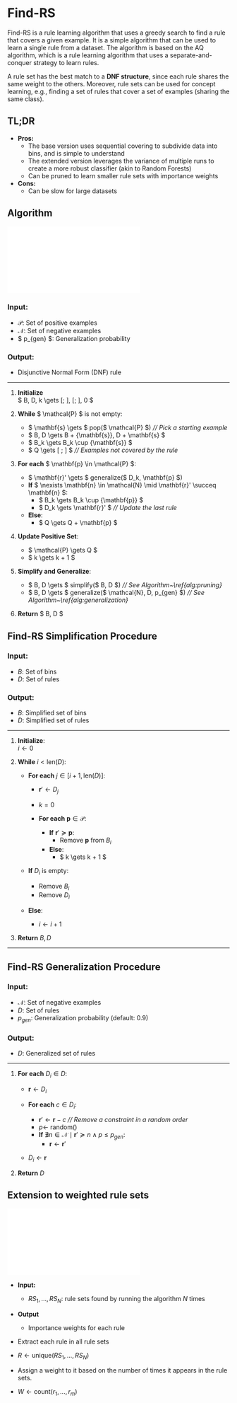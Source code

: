 # Find-RS

Find-RS is a rule learning algorithm that uses a greedy search to find a rule that covers a given example. It is a simple algorithm that can be used to learn a single rule from a dataset. The algorithm is based on the AQ algorithm, which is a rule learning algorithm that uses a separate-and-conquer strategy to learn rules.

A rule set has the best match to a **DNF structure**, since each rule shares the same weight to the others. Moreover, rule sets can be used for concept learning, e.g., finding a set of rules that cover a set of examples (sharing the same class).

## TL;DR

- **Pros:**
  - The base version uses sequential covering to subdivide data into bins, and is simple to understand
  - The extended version leverages the variance of multiple runs to create a more robust classifier (akin to Random Forests)
  - Can be pruned to learn smaller rule sets with importance weights
- **Cons:**
  - Can be slow for large datasets

## Algorithm

![Find-RS algorithm](find-rs.pdf)


### Input:
- $\mathcal{P}$: Set of positive examples  
- $\mathcal{N}$: Set of negative examples  
- $ p_{gen} $: Generalization probability  

### Output:
- Disjunctive Normal Form (DNF) rule  

---

1. **Initialize**  
   $ B, D, k \gets [\; ], [\; ], 0 $

2. **While** $ \mathcal{P} $ is not empty:  
   - $ \mathbf{s} \gets $ pop($ \mathcal{P} $)  *// Pick a starting example*  
   - $ B, D \gets B + \{\mathbf{s}\}, D + \mathbf{s} $  
   - $ B_k \gets B_k \cup \{\mathbf{s}\} $  
   - $ Q \gets [ \; ] $  *// Examples not covered by the rule*  

3. **For each** $ \mathbf{p} \in \mathcal{P} $:  
   - $ \mathbf{r}' \gets $ generalize($ D_k, \mathbf{p} $)  
   - **If** $ \nexists \mathbf{n} \in \mathcal{N} \mid \mathbf{r}' \succeq \mathbf{n} $:  
     - $ B_k \gets B_k \cup \{\mathbf{p}\} $  
     - $ D_k \gets \mathbf{r}' $  *// Update the last rule*  
   - **Else**:  
     - $ Q \gets Q + \mathbf{p} $  
    
4. **Update Positive Set**:  
   - $ \mathcal{P} \gets Q $  
   - $ k \gets k + 1 $  

5. **Simplify and Generalize**:  
   - $ B, D \gets $ simplify($ B, D $)  *// See Algorithm~\ref{alg:pruning}*  
   - $ B, D \gets $ generalize($ \mathcal{N}, D, p_{gen} $)  *// See Algorithm~\ref{alg:generalization}*  

6. **Return** $ B, D $


## Find-RS Simplification Procedure

### Input:
- $B$: Set of bins  
- $D$: Set of rules  

### Output:
- $B$: Simplified set of bins  
- $D$: Simplified set of rules  

---

1. **Initialize**:  
   $i \gets 0$

2. **While** $i < \text{len}(D)$:  
   - **For each** $j \in [i+1, \text{len}(D)]$:  
     - $\mathbf{r}' \gets D_j$  
     - $k = 0$  

     - **For each** $\mathbf{p} \in \mathcal{P}$:  
       - **If** $\mathbf{r}' \succeq \mathbf{p}$:  
         - Remove $\mathbf{p}$ from $B_i$  
       - **Else**:  
         - $ k \gets k + 1 $  

   - **If** $D_i$ is empty:  
     - Remove $B_i$  
     - Remove $D_i$  
   - **Else**:  
     - $i \gets i+1$  

3. **Return** $B, D$  

---

## Find-RS Generalization Procedure

### Input:
- $\mathcal{N}$: Set of negative examples  
- $D$: Set of rules  
- $p_{gen}$: Generalization probability (default: 0.9)  

### Output:
- $D$: Generalized set of rules  

---

1. **For each** $D_i \in D$:  
   - $\mathbf{r} \gets D_i$  

   - **For each** $c \in D_i$:  
     - $\mathbf{r}' \gets \mathbf{r} - c$  *// Remove a constraint in a random order*  
     - $p \gets$ random()  
     - **If** $\nexists n \in \mathcal{N} \mid \mathbf{r}' \succeq n \wedge p \leq p_{gen}$:  
       - $\mathbf{r} \gets \mathbf{r}'$  

   - $D_i \gets \mathbf{r}$  

2. **Return** $D$  



## Extension to weighted rule sets

![Weighted Find-RS algorithm](find-rs-bp.pdf)

- **Input:**
  - $RS_1, ..., RS_N$: rule sets found by running the algorithm $N$ times

- **Output** 
  - Importance weights for each rule

- Extract each rule in all rule sets
- $R \gets \text{unique}(RS_1, ..., RS_N)$
- Assign a weight to it based on the number of times it appears in the rule sets.
- $W \gets \text{count}(r_1, ..., r_m)$